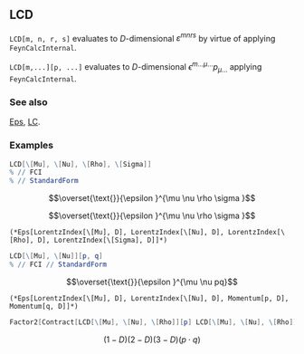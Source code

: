 ## LCD

`LCD[m, n, r, s]` evaluates to $D$-dimensional $\varepsilon^{m n r s}$ by virtue of applying `FeynCalcInternal`.

`LCD[m,...][p, ...]` evaluates to $D$-dimensional $\epsilon ^{m \ldots  \mu  \ldots}p_{\mu  \ldots}$ applying `FeynCalcInternal`.

### See also

[Eps](Eps), [LC](LC).

### Examples

```mathematica
LCD[\[Mu], \[Nu], \[Rho], \[Sigma]]
% // FCI
% // StandardForm
```

$$\overset{\text{}}{\epsilon }^{\mu \nu \rho \sigma }$$

$$\overset{\text{}}{\epsilon }^{\mu \nu \rho \sigma }$$

```
(*Eps[LorentzIndex[\[Mu], D], LorentzIndex[\[Nu], D], LorentzIndex[\[Rho], D], LorentzIndex[\[Sigma], D]]*)
```

```mathematica
LCD[\[Mu], \[Nu]][p, q]
% // FCI // StandardForm
```

$$\overset{\text{}}{\epsilon }^{\mu \nu pq}$$

```
(*Eps[LorentzIndex[\[Mu], D], LorentzIndex[\[Nu], D], Momentum[p, D], Momentum[q, D]]*)
```

```mathematica
Factor2[Contract[LCD[\[Mu], \[Nu], \[Rho]][p] LCD[\[Mu], \[Nu], \[Rho]][q]]]
```

$$(1-D) (2-D) (3-D) (p\cdot q)$$